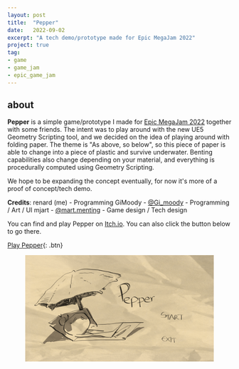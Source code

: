 ```yaml
---
layout: post
title:  "Pepper"
date:   2022-09-02
excerpt: "A tech demo/prototype made for Epic MegaJam 2022"
project: true
tag:
- game
- game_jam
- epic_game_jam
---
```

     
## about
     
**Pepper** is a simple game/prototype I made for [Epic MegaJam 2022](https://itch.io/jam/2022-epic-megajam) together with some friends. The intent was to play around with the new UE5 Geometry Scripting tool, and we decided on the idea of playing around with folding paper. The theme is "As above, so below", so this piece of paper is able to change into a piece of plastic and survive underwater. Benting capabilities also change depending on your material, and everything is procedurally computed using Geometry Scripting.

We hope to be expanding the concept eventually, for now it's more of a proof of concept/tech demo. 

**Credits**:
renard (me) - Programming
GiMoody - [@Gi_moody](https://twitter.com/gi_moody) - Programming / Art / UI
mjart - [@mart.menting](https://twitter.com/MartMenting) - Game design / Tech design

You can find and play Pepper on [Itch.io](https://renardv.itch.io/pepper). You can also click the button below to go there.

[Play Pepper](https://renardv.itch.io/pepper){: .btn}

<figure>
	<img src="/assets/img/pepper.png">
</figure>